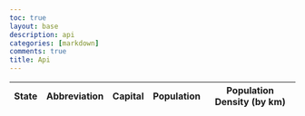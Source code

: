 ```yaml
---
toc: true
layout: base
description: api
categories: [markdown]
comments: true
title: Api
---
```

<table>
  <thead>
  <tr>
    <th>State</th>
    <th>Abbreviation</th>
    <th>Capital</th>
    <th>Population</th>
    <th>Population Density (by km)</th>
  </tr>
  </thead>
  <tbody id="result">
    <!-- generated rows -->
  </tbody>
</table>

<!-- Script is layed out in a sequence (no function) and will execute when page is loaded -->
<script>
  // prepare HTML result container for new output
  const resultContainer = document.getElementById("result");

  // prepare fetch options
  const url = "https://us-states.p.rapidapi.com/basic";

const options = {
	method: 'GET',
	headers: {
		'X-RapidAPI-Key': '1d9c0e5dd4msh00cea2fa8d7699fp1dfecdjsn1cf8da6644a9',
		'X-RapidAPI-Host': 'us-states.p.rapidapi.com'
	}
};

  // fetch the API
  fetch("https://us-states.p.rapidapi.com/basic", options)
    // response is a RESTful "promise" on any successful fetch
    .then(response => {
      // check for response errors
      if (response.status !== 200) {
          const errorMsg = 'Database response error: ' + response.status;
          console.log(errorMsg);
          const tr = document.createElement("tr");
          const td = document.createElement("td");
          td.innerHTML = errorMsg;
          tr.appendChild(td);
          resultContainer.appendChild(tr);
          return;
      }
      // valid response will have json data
      response.json().then(data => {
          // Country data
          console.log(data);
          for (const row of data) {
            console.log(row);

            // tr for each row
            const tr = document.createElement("tr");
            // td for each column
            const name = document.createElement("td");
            const postal = document.createElement("td");
            const capital = document.createElement("td");
            const population = document.createElement("td");
            const popdensity = document.createElement("td");

            // data is specific to the API
            name.innerHTML = row.name;
            postal.innerHTML = row.postal;
            capital.innerHTML = row.capital.name; 
            population.innerHTML = row.population.total; 
            popdensity.innerHTML = row.population.density_km; 

            // this build td's into tr
            tr.appendChild(name);
            tr.appendChild(postal);
            tr.appendChild(capital);
            tr.appendChild(population);
            tr.appendChild(popdensity);

            // add HTML to container
            resultContainer.appendChild(tr);
          }
      })
  })
  // catch fetch errors (ie ACCESS to server blocked)
  .catch(err => {
    console.error(err);
    const tr = document.createElement("tr");
    const td = document.createElement("td");
    td.innerHTML = err;
    tr.appendChild(td);
    resultContainer.appendChild(tr);
  });
</script>